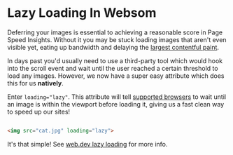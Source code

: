 # Lazy Loading In Websom

Deferring your images is essential to achieving a reasonable score in Page Speed Insights. Without it you may be stuck loading images that aren't even visible yet, eating up bandwidth and delaying the [largest contentful paint](https://web.dev/lcp/).

In days past you'd usually need to use a third-party tool which would hook into the scroll event and wait until the user reached a certain threshold to load any images. However, we now have a super easy attribute which does this for us **natively**.

Enter `loading="lazy"`. This attribute will tell [supported browsers](https://caniuse.com/loading-lazy-attr) to wait until an image is within the viewport before loading it, giving us a fast clean way to speed up our sites!


```html

<img src="cat.jpg" loading="lazy">

```

It's that simple! See [web.dev lazy loading](https://web.dev/browser-level-image-lazy-loading/) for more info.